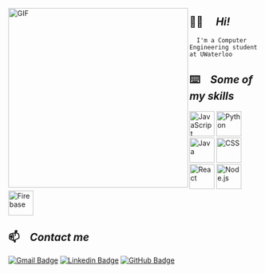 <p align="left">
      <img align="left" alt="GIF" height="360px" object-fit="cover" src="https://static.designboom.com/wp-content/uploads/2018/05/docubyte-i-am-a-computer-designboom-06.gif"/>
</p>

  ## 👋🏼  ⠀ ***Hi!*** </br>
  
      I'm a Computer Engineering student at UWaterloo



## ⌨️  ⠀***Some of my skills***


 <p align="left">
<img title="JavaScript" alt="JavaScript" src="https://www.logolynx.com/images/logolynx/cd/cd4ad61c3ca4f67366c71b2eaa47a55c.jpeg" height="50px">
 <img title="Python" alt="Python" src="https://i.imgur.com/WMBWJrH.png" height="50px">
  <img title="Java" alt="Java" src="https://encrypted-tbn0.gstatic.com/images?q=tbn%3AANd9GcSnYhIwiRWDHMz8JFhdfJt013xMNs1p0jxoMw&usqp=CAU" height="50px">
  <img title="Swift" alt="CSS" src="https://developer.apple.com/swift/images/swift-og.png" height="50px">
  <img title="React" alt="React" src="https://i.imgur.com/OtKJaZb.jpg" height="50px">
  <img title="Node.js" alt="Node.js" src="https://i.imgur.com/0Wq50pg.png" height="50px" 

>
  <img title="Firebase" alt="Firebase" src="https://res-1.cloudinary.com/crunchbase-production/image/upload/c_lpad,h_256,w_256,f_auto,q_auto:eco/v1478529687/zaeoysnccrafp3ikx5or.png" height="50px">

</p>



<p>

## 📫  ⠀***Contact me***

[![Gmail Badge](https://img.shields.io/badge/-sa6naqvi@uwaterloo.ca-c14438?logo=Gmail&logoColor=white)](mailto:sa6naqvi@uwaterloo.ca)
[![Linkedin Badge](https://img.shields.io/badge/-Ali_Naqvi-blue?logo=Linkedin&logoColor=white)](https://ca.linkedin.com/in/ali-naqvi-a8b263184) 
[![GitHub Badge](https://img.shields.io/badge/-AliNaqvi01-blue?logo=GitHub&logoColor=white)](https://github.com/AliNaqvi01) 

</p>


